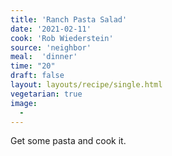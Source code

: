 ```yaml
---
title: 'Ranch Pasta Salad'
date: '2021-02-11'
cook: 'Rob Wiederstein'
source: 'neighbor'
meal:  'dinner'
time: "20"
draft: false
layout: layouts/recipe/single.html
vegetarian: true
image:
  -
---
```

Get some pasta and cook it.

